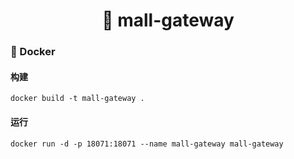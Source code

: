 <h1 align="center">🏪 mall-gateway</h1>

### 🐳 Docker

#### 构建

```
docker build -t mall-gateway .
```

#### 运行

```
docker run -d -p 18071:18071 --name mall-gateway mall-gateway
```
